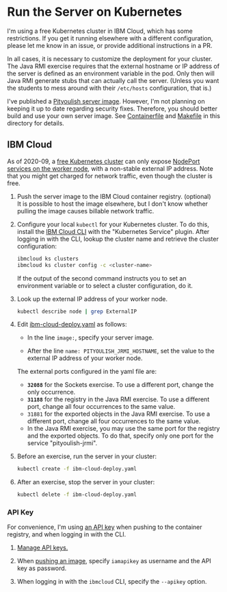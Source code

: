 <!--
  This work is released into the Public Domain under the
  terms of the Creative Commons CC0 1.0 Universal license.
  https://creativecommons.org/publicdomain/zero/1.0/
-->

# Run the Server on Kubernetes

I'm using a free Kubernetes cluster in IBM Cloud, which has some restrictions.
If you get it running elsewhere with a different configuration, please let me know in an issue, or provide additional instructions in a PR.

In all cases, it is necessary to customize the deployment for your cluster. The Java RMI exercise requires that the external hostname or IP address of the server is defined as an environment variable in the pod. Only then will Java RMI generate stubs that can actually call the server.
(Unless you want the students to mess around with their `/etc/hosts` configuration, that is.)

I've published a [Pityoulish server image](https://github.com/users/rolandweber/packages/container/pityoulish%2Fserver/45642). However, I'm not planning on keeping it up to date regarding security fixes. Therefore, you should better build and use your own server image. See [Containerfile](./Containerfile) and [Makefile](./Makefile) in this directory for details.



## IBM Cloud

As of 2020-09, a [free Kubernetes cluster](https://cloud.ibm.com/docs/containers?topic=containers-faqs#faq_free) can only expose [NodePort services on the worker node](https://cloud.ibm.com/docs/containers?topic=containers-nodeport), with a non-stable external IP address.
Note that you might get charged for network traffic, even though the cluster is free.

1. Push the server image to the IBM Cloud container registry. (optional)  \
   It is possible to host the image elsewhere, but I don't know whether pulling the image causes billable network traffic.

2. Configure your local `kubectl` for your Kubernetes cluster.
   To do this, install the [IBM Cloud CLI](https://cloud.ibm.com/docs/containers?topic=containers-cs_cli_install) with the "Kubernetes Service" plugin.
   After logging in with the CLI, lookup the cluster name and retrieve the cluster configuration:
   ```bash
   ibmcloud ks clusters
   ibmcloud ks cluster config -c <cluster-name>
   ```
   If the output of the second command instructs you to set an environment variable or to select a cluster configuration, do it.

3. Look up the external IP address of your worker node.
   ```bash
   kubectl describe node | grep ExternalIP
   ```

4. Edit [ibm-cloud-deploy.yaml](./ibm-cloud-deploy.yaml) as follows:

   - In the line `image:`, specify your server image.

   - After the line `name: PITYOULISH_JRMI_HOSTNAME`, set the value to the external IP address of your worker node.

   The external ports configured in the yaml file are:

   - **`32088`** for the Sockets exercise.
     To use a different port, change the only occurrence.
   - **`31188`** for the registry in the Java RMI exercise.
     To use a different port, change all four occurrences to the same value.
   - `31881` for the exported objects in the Java RMI exercise.
     To use a different port, change all four occurrences to the same value.
   - In the Java RMI exercise, you may use the same port for the registry and the exported objects. To do that, specify only one port for the service "pityoulish-jrmi".

5. Before an exercise, run the server in your cluster:

   ```bash
   kubectl create -f ibm-cloud-deploy.yaml
   ```

6. After an exercise, stop the server in your cluster:

   ```bash
   kubectl delete -f ibm-cloud-deploy.yaml
   ```

### API Key

For convenience, I'm using [an API key](https://medium.com/swlh/api-keys-whats-the-point-8f58d7966f9) when pushing to the container registry, and when logging in with the CLI.

1. [Manage API keys.](https://cloud.ibm.com/docs/account?topic=account-userapikey)

2. When [pushing an image](https://cloud.ibm.com/docs/Registry?topic=Registry-registry_access#registry_access_apikey_auth_other), specify `iamapikey` as username and the API key as password.

3. When logging in with the `ibmcloud` CLI, specify the `--apikey` option.

